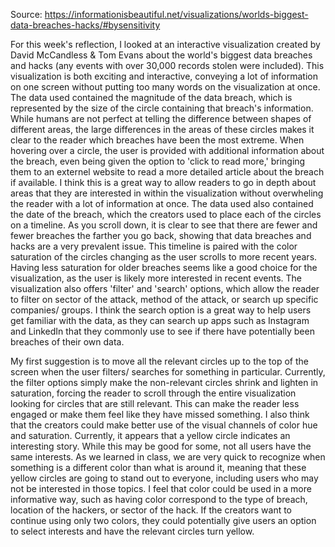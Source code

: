 Source: https://informationisbeautiful.net/visualizations/worlds-biggest-data-breaches-hacks/#bysensitivity

For this week's reflection, I looked at an interactive visualization created by David McCandless & Tom Evans about the world's biggest data
breaches and hacks (any events with over 30,000 records stolen were included). This visualization is both exciting and interactive, conveying
a lot of information on one screen without putting too many words on the visualization at once. The data used contained the magnitude of the
data breach, which is represented by the size of the circle containing that breach's information. While humans are not perfect at telling
the difference between shapes of different areas, the large differences in the areas of these circles makes it clear to the reader which
breaches have been the most extreme. When hovering over a circle, the user is provided with additional information about the breach, even
being given the option to 'click to read more,' bringing them to an externel website to read a more detailed article about the breach if
available. I think this is a great way to allow readers to go in depth about areas that they are interested in within the visualization
without overwheling the reader with a lot of information at once. The data used also contained the date of the breach, which the creators
used to place each of the circles on a timeline. As you scroll down, it is clear to see that there are fewer and fewer breaches the farther
you go back, showing that data breaches and hacks are a very prevalent issue. This timeline is paired with the color saturation of the circles
changing as the user scrolls to more recent years. Having less saturation for older breaches seems like a good choice for the visualization,
as the user is likely more interested in recent events. The visualization also offers 'filter' and 'search' options,
which allow the reader to filter on sector of the attack, method of the attack, or search up specific companies/ groups. I think the search
option is a great way to help users get familiar with the data, as they can search up apps such as Instagram and LinkedIn that they commonly
use to see if there have potentially been breaches of their own data. 

My first suggestion is to move all the relevant circles up to the top of the screen when the user filters/ searches for something in particular.
Currently, the filter options simply make the non-relevant circles shrink and lighten in saturation, forcing the reader to scroll through the 
entire visualization looking for circles that are still relevant. This can make the reader less engaged or make them feel like they have missed
something. I also think that the creators could make better use of the visual channels of color hue and saturation. Currently, it appears that
a yellow circle indicates an interesting story. While this may be good for some, not all users have the same interests. As we learned in class,
we are very quick to recognize when something is a different color than what is around it, meaning that these yellow circles are going to stand
out to everyone, including users who may not be interested in those topics. I feel that color could be used in a more informative way, such as 
having color correspond to the type of breach, location of the hackers, or sector of the hack. If the creators want to continue using only two 
colors, they could potentially give users an option to select interests and have the relevant circles turn yellow.
